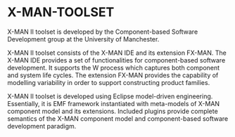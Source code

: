 # X-MAN-TOOLSET
X-MAN II toolset is developed by the Component-based Software Development group at the University of Manchester.

X-MAN II toolset consists of the X-MAN IDE and its extension FX-MAN. The X-MAN IDE provides a set of functionalities for component-based software development. It supports the W process which captures both component and system life cycles. The extension FX-MAN provides the capability of modelling variability in order to support constructing product families.

X-MAN II toolset is developed using Eclipse model-driven engineering. Essentially, it is EMF framework instantiated with meta-models of X-MAN component model and its extensions. Included plugins provide complete semantics of the X-MAN component model and component-based software development paradigm.
